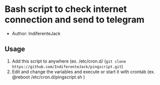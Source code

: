 # Bash script to check internet connection and send to telegram

- Author: IndiferenteJack

## Usage

1. Add this script to anywhere (ex. /etc/cron.d/ (`git clone https://github.com/IndiferenteJack/pingscript.git`)
2. Edit and change the variables and execute or start it with crontab (ex. @reboot /etc/cron.d/pingscript.sh )
